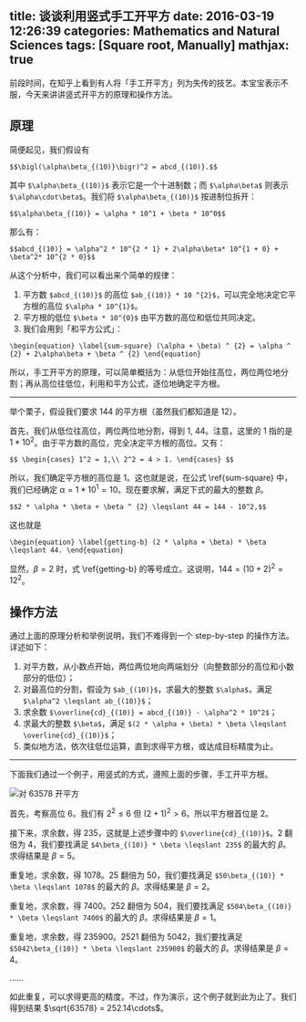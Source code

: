 title: 谈谈利用竖式手工开平方
date: 2016-03-19 12:26:39
categories: Mathematics and Natural Sciences
tags: [Square root, Manually]
mathjax: true
---

前段时间，在知乎上看到有人将「手工开平方」列为失传的技艺。本宝宝表示不服，今天来讲讲竖式开平方的原理和操作方法。

<!-- more -->

## 原理

简便起见，我们假设有

`$$\bigl(\alpha\beta_{(10)}\bigr)^2 = abcd_{(10)}.$$`

其中 `$\alpha\beta_{(10)}$` 表示它是一个十进制数；而 `$\alpha\beta$` 则表示 `$\alpha\cdot\beta$`。我们将 `$\alpha\beta_{(10)}$` 按进制位拆开：

`$$\alpha\beta_{(10)} = \alpha * 10^1 + \beta * 10^0$$`

那么有：

`$$abcd_{(10)} = \alpha^2 * 10^{2 * 1} + 2\alpha\beta* 10^{1 + 0} + \beta^2* 10^{2 * 0}$$`

从这个分析中，我们可以看出来个简单的规律：

1. 平方数 `$abcd_{(10)}$` 的高位 `$ab_{(10)} * 10 ^{2}$`，可以完全地决定它平方根的高位 `$\alpha * 10^{1}$`。
2. 平方根的低位 `$\beta * 10^{0}$` 由平方数的高位和低位共同决定。
3. 我们会用到「和平方公式」：

`
\begin{equation}
\label{sum-square}
(\alpha + \beta) ^ {2} = \alpha ^ {2} + 2\alpha\beta + \beta ^ {2}
\end{equation}
`

所以，手工开平方的原理，可以简单概括为：从低位开始往高位，两位两位地分割；再从高位往低位，利用和平方公式，逐位地确定平方根。

----

举个栗子，假设我们要求 $144$ 的平方根（虽然我们都知道是 $12$）。

首先，我们从低位往高位，两位两位地分割，得到 $1$, $44$。注意，这里的 $1$ 指的是 $1 * 10^2$。由于平方数的高位，完全决定平方根的高位。又有：

`
$$
\begin{cases}
1^2 = 1,\\
2^2 = 4 > 1.
\end{cases}
$$
`

所以，我们确定平方根的高位是 $1$。这也就是说，在公式 \ref{sum-square} 中，我们已经确定 $\alpha = 1 * 10^1 = 10$。现在要求解，满足下式的最大的整数 $\beta$。

`$$2 * \alpha * \beta + \beta ^ {2} \leqslant 44 = 144 - 10^2,$$`

这也就是

`
\begin{equation}
\label{getting-b}
(2 * \alpha + \beta) * \beta \leqslant 44.
\end{equation}
`

显然，$\beta = 2$ 时，式 \ref{getting-b} 的等号成立。这说明，$144 = (10 + 2)^2 = 12^2$。

## 操作方法

通过上面的原理分析和举例说明，我们不难得到一个 step-by-step 的操作方法。详述如下：

1. 对平方数，从小数点开始，两位两位地向两端划分（向整数部分的高位和小数部分的低位）；
2. 对最高位的分割，假设为 `$ab_{(10)}$`，求最大的整数 `$\alpha$`，满足 `$\alpha^2 \leqslant ab_{(10)}$`；
3. 求余数 `$\overline{cd}_{(10)} = abcd_{(10)} - \alpha^2 * 10^2$`；
4. 求最大的整数 `$\beta$`，满足 `$(2 * \alpha + \beta) * \beta \leqslant \overline{cd}_{(10)}$`；
5. 类似地方法，依次往低位运算，直到求得平方根，或达成目标精度为止。

----

下面我们通过一个例子，用竖式的方式，遵照上面的步骤，手工开平方根。

![对 63578 开平方](/uploads/images/LaTeX/longeq-square-root-63578.png)

首先，考察高位 $6$。我们有 $2^2 \leqslant 6$ 但 $(2 + 1)^2 > 6$。所以平方根首位是 $2$。

接下来，求余数，得 $235$，这就是上述步骤中的 `$\overline{cd}_{(10)}$`。$2$ 翻倍为 $4$，我们要找满足 `$4\beta_{(10)} * \beta \leqslant 235$` 的最大的 $\beta$。求得结果是 $\beta = 5$。

重复地，求余数，得 $1078$。$25$ 翻倍为 $50$，我们要找满足 `$50\beta_{(10)} * \beta \leqslant 1078$` 的最大的 $\beta$。求得结果是 $\beta = 2$。

重复地，求余数，得 $7400$。$252$ 翻倍为 $504$，我们要找满足 `$504\beta_{(10)} * \beta \leqslant 7400$` 的最大的 $\beta$。求得结果是 $\beta = 1$。

重复地，求余数，得 $235900$。$2521$ 翻倍为 $5042$，我们要找满足 `$5042\beta_{(10)} * \beta \leqslant 235900$` 的最大的 $\beta$。求得结果是 $\beta = 4$。

……

如此重复，可以求得更高的精度。不过，作为演示，这个例子就到此为止了。我们得到结果 $\sqrt{63578} = 252.14\cdots$。
